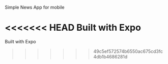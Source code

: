 Simple News App for mobile

<<<<<<< HEAD
Built with Expo
=======
Built with Expo
>>>>>>> 49c5ef572574b6550ac675cd3fc4db1b4686281d
